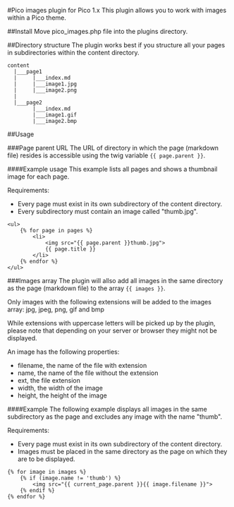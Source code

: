 #Pico images plugin for Pico 1.x
This plugin allows you to work with images within a Pico theme.

##Install
Move pico_images.php file into the plugins directory.

##Directory structure
The plugin works best if you structure all your pages in subdirectories within the content directory.

```
content
  |___page1
  |     |___index.md
  |     |___image1.jpg
  |     |___image2.png
  |
  |___page2
        |___index.md
        |___image1.gif
        |___image2.bmp
```

##Usage

###Page parent URL
The URL of directory in which the page (markdown file) resides is accessible using the twig variable `{{ page.parent }}`.

####Example usage
This example lists all pages and shows a thumbnail image for each page.

Requirements:
 - Every page must exist in its own subdirectory of the content directory.
 - Every subdirectory must contain an image called "thumb.jpg".

```
<ul>
	{% for page in pages %}
		<li>
			<img src="{{ page.parent }}thumb.jpg">
			{{ page.title }}
		</li>
	{% endfor %}
</ul>
``` 

###Images array
The plugin will allso add all images in the same directory as the page (markdown file) to the array `{{ images }}`.

Only images with the following extensions will be added to the images array:
jpg, jpeg, png, gif and bmp

While extensions with uppercase letters will be picked up by the plugin, please note that depending on your server or browser they might not be displayed.

An image has the following properties:
 - filename, the name of the file with extension
 - name, the name of the file without the extension
 - ext, the file extension
 - width, the width of the image
 - height, the height of the image

####Example
The following example displays all images in the same subdirectory as the page and excludes any image with the name "thumb".

Requirements:
 - Every page must exist in its own subdirectory of the content directory.
 - Images must be placed in the same directory as the page on which they are to be displayed.

```
{% for image in images %}
	{% if (image.name != 'thumb') %}
		<img src="{{ current_page.parent }}{{ image.filename }}">
	{% endif %}
{% endfor %}
```
